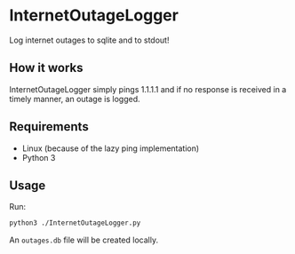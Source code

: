 # InternetOutageLogger

Log internet outages to sqlite and to stdout!

## How it works

InternetOutageLogger simply pings 1.1.1.1 and if no response is received in a timely manner, an outage is logged.

## Requirements

- Linux (because of the lazy ping implementation)
- Python 3

## Usage

Run:

```bash
python3 ./InternetOutageLogger.py
```

An `outages.db` file will be created locally.
